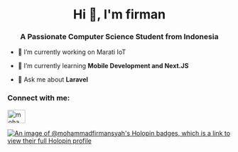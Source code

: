 <h1 align="center">Hi 👋, I'm firman</h1>
<h3 align="center">A Passionate Computer Science Student from Indonesia</h3>

- 🔭 I’m currently working on Marati IoT

- 🌱 I’m currently learning **Mobile Development and Next.JS**

- 💬 Ask me about **Laravel**

<h3 align="left">Connect with me:</h3>

<p align="left">

  <a href="https://linkedin.com/in/mohammad-firmansyah" target="blank"><img align="center" src="https://raw.githubusercontent.com/rahuldkjain/github-profile-readme-generator/master/src/images/icons/Social/linked-in-alt.svg" alt="mohammad-firmansyah" height="30" width="40" /></a>

[![An image of @mohammadfirmansyah's Holopin badges, which is a link to view their full Holopin profile](https://holopin.me/mohammadfirmansyah)](https://holopin.io/@mohammadfirmansyah)

